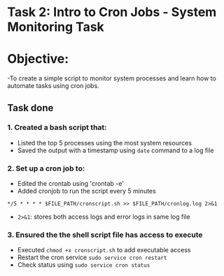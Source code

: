 # Task 2: Intro to Cron Jobs - System Monitoring Task

# Objective:
 -To create a simple script to monitor system processes and learn how to automate tasks using cron jobs.

## Task done

### 1. Created a bash script that:
 - Listed the top 5 processes using the most system resources 
 - Saved the output with a timestamp using `date` command to a log file

### 2. Set up a cron job to:
 - Edited the crontab using 'crontab -e'
 - Added cronjob to run the script every 5 minutes
```
*/5 * * * * $FILE_PATH/cronscript.sh >> $FILE_PATH/cronlog.log 2>&1
```
 - `2>&1`: stores both access logs and error logs in same log file
 
### 3. Ensured the the shell script file has access to execute
 - Executed ```chmod +x cronscript.sh``` to add executable access
 - Restart the cron service ```sudo service cron restart```
 - Check status using ```sudo service cron status```

